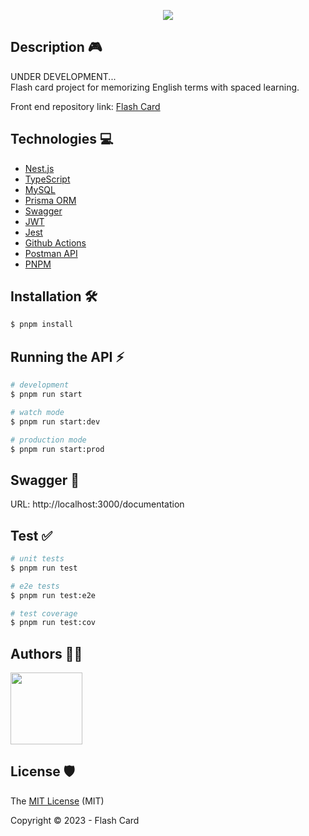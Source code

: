 <p align="center">
<img src="https://images.unsplash.com/photo-1663789049904-a1e1e216c829?ixlib=rb-4.0.3&ixid=M3wxMjA3fDB8MHxwaG90by1wYWdlfHx8fGVufDB8fHx8fA%3D%3D&auto=format&fit=crop&w=869&q=80">
</p>

## Description 🎮
UNDER DEVELOPMENT... <br>
Flash card project for memorizing English terms with spaced learning.

Front end repository link: [Flash Card](https://github.com/RianVitor26/flash-card)

## Technologies 💻
* [Nest.js](https://docs.nestjs.com/t)
* [TypeScript](https://www.typescriptlang.org/)
* [MySQL](https://dev.mysql.com/doc/)
* [Prisma ORM](https://www.prisma.io/)
* [Swagger](https://swagger.io/)
* [JWT](https://jwt.io/)
* [Jest](https://jestjs.io/pt-BR/)
* [Github Actions](https://docs.github.com/pt/actions)
* [Postman API](https://www.postman.com/)
* [PNPM](https://pnpm.io/)

## Installation 🛠️

```bash
$ pnpm install
```

## Running the API ⚡

```bash
# development
$ pnpm run start

# watch mode
$ pnpm run start:dev

# production mode
$ pnpm run start:prod
```

## Swagger 📃
URL: http://localhost:3000/documentation

## Test ✅

```bash
# unit tests
$ pnpm run test

# e2e tests
$ pnpm run test:e2e

# test coverage
$ pnpm run test:cov
```
## Authors 🤵🏽
<img src="https://avatars.githubusercontent.com/u/77061521?v=4" width=115>

## License 🛡️
The [MIT License](https://github.com/RianVitor26/flash-card-api/blob/main/LICENSE) (MIT)

Copyright :copyright: 2023 - Flash Card

